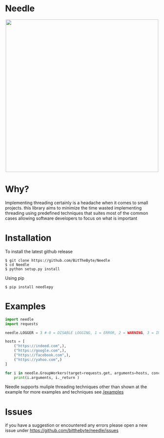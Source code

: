 # Needle
<p align="center">
    <a href="https://twitter.com/BitTheByte">
      <img src="https://i.ibb.co/fHY6xPc/Untitled-1.png" width="500">
    </a>
</p>

# Why?
Implementing threading certainly is a headache when it comes to small projects. this library aims to minimize the time wasted implementing threading using predefined techniques that suites most of the common cases allowing software developers to focus on what is important
# Installation 

To install the latest github release 
```
$ git clone https://github.com/BitTheByte/Needle
$ cd Needle
$ python setup.py install
```

Using pip
```
$ pip install needlepy
```

# Examples 
```python
import needle
import requests

needle.LOGGER = 3 # 0 = DISABLE LOGGING, 1 = ERROR, 2 = WARNING, 3 = INFO 

hosts = [
    ("https://indeed.com",),
    ("https://google.com",),
    ("https://facebook.com",),
    ("https://yahoo.com",)
]

for i in needle.GroupWorkers(target=requests.get, arguments=hosts, concurrent=2):
    print(i.arguments, i._return )
```
Needle supports muliple threading techniques other than shown at the example for more examples and techniques see [/examples](examples)

# Issues
if you have a suggestion or encountered any errors please open a new issue under https://github.com/bitthebyte/needle/issues